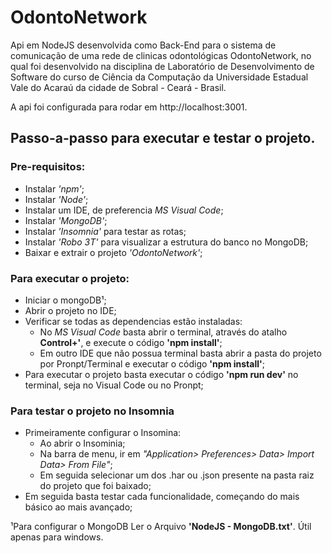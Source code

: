 # OdontoNetwork
<p>
Api em NodeJS desenvolvida como Back-End para o sistema de comunicação de uma rede de clinicas odontológicas OdontoNetwork, no qual foi desenvolvido na disciplina de Laboratório de Desenvolvimento de Software do curso de Ciência da Computação da Universidade Estadual Vale do Acaraú da cidade de Sobral - Ceará - Brasil.</p>

A api foi configurada para rodar em http://localhost:3001.

## Passo-a-passo para executar e testar o projeto.

### Pre-requisitos:
 - Instalar <i>'npm'</i>;
 - Instalar <i>'Node'</i>;
 - Instalar um IDE, de preferencia <i>MS Visual Code</i>;
 - Instalar <i>'MongoDB'</i>;
 - Instalar <i>'Insomnia'</i> para testar as rotas;
 - Instalar <i>'Robo 3T'</i> para visualizar a estrutura do banco no MongoDB;
 - Baixar e extrair o projeto <i>'OdontoNetwork'</i>;

### Para executar o projeto:
 - Iniciar o mongoDB¹;
 - Abrir o projeto no IDE;
 - Verificar se todas as dependencias estão instaladas:
   - No <i>MS Visual Code</i> basta abrir o terminal, através do atalho <strong>Control+'</strong>, e execute o código <strong>'npm install'</strong>;
   - Em outro IDE que não possua terminal basta abrir a pasta do projeto por Pronpt/Terminal e executar o código <strong>'npm install'</strong>;
 - Para executar o projeto basta executar o código <strong>'npm run dev'</strong> no terminal, seja no Visual Code ou no Pronpt;

### Para testar o projeto no Insomnia
 - Primeiramente configurar o Insomina:
   - Ao abrir o Insominia;
   - Na barra de menu, ir em <i>"Application> Preferences> Data> Import Data> From File"</i>;
   - Em seguida selecionar um dos .har ou .json presente na pasta raiz do projeto que foi baixado;
 - Em seguida basta testar cada funcionalidade, começando do mais básico ao mais avançado;
 
 ¹Para configurar o MongoDB Ler o Arquivo <strong>'NodeJS - MongoDB.txt'</strong>. Útil apenas para windows.
